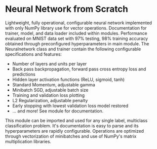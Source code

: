# Neural Network from Scratch 
Lightweight, fully operational, configurable neural network implemented with
only NumPy library use for vector operations. Documentation for
trainer, model, and data loader included within modules.
Performance evaluated on MNIST data set with 97% testing, 98% training accuracy 
obtained through preconfigured hyperparameters in main module. The 
Neuralnetwork class and trainer contain the following configurable
specifications and features: 

- Number of layers and units per layer 
- Back pass backpropagation, forward pass cross entropy loss and predictions
- Hidden layer activation functions (ReLU, sigmoid, tanh)
- Standard Momentum, adjustable gamma
- Minibatch SGD, adjustable batch size
- Training and validation loss plotting
- L2 Regularization, adjustable penalty 
- Early stopping with lowest validation loss model restored 
- ... and more! See module for documentation. 

This module can be imported and used for any single label, multiclass 
classification problem. It's documentation is easy to parse and its 
hyperparameters are rapidly configurable. Operations are optimized through
vectorization of minibatches and use of NumPy's matrix multiplication libraries.

